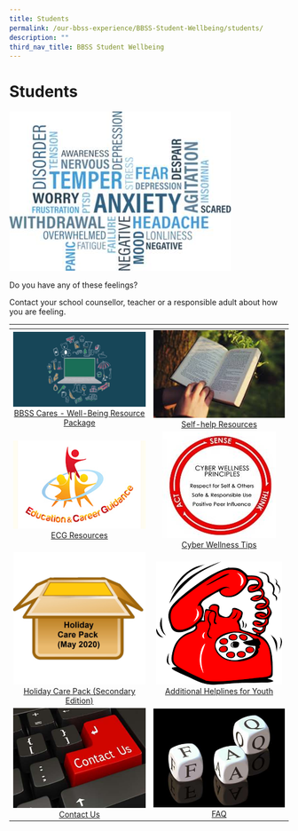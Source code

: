 ```yaml
---
title: Students
permalink: /our-bbss-experience/BBSS-Student-Wellbeing/students/
description: ""
third_nav_title: BBSS Student Wellbeing
---
```

# Students
![](/images/Our%20BBSS%20Experience/BBSS%20Student%20Wellbeing/Student/WordTitle.png)

Do you have any of these feelings?  
  
Contact your school counsellor, teacher or a responsible adult about how you are feeling.

<table>
<thead>
  <tr>
    <th style="width: 305px"></th>
    <th style="width: 305px"></th>
  </tr>
</thead>
<tbody>
  <tr>
    <td style="text-align: center;"><a href="https://bbss.padlet.org/MsJaniceLim/BBSSCares" target="_blank"><img src="/images/Our%20BBSS%20Experience/BBSS%20Student%20Wellbeing/Student/Well-Being%20Resource.jpg"></a><a href="https://bbss.padlet.org/MsJaniceLim/BBSSCares" target="_blank">BBSS Cares - Well-Being Resource Package</a></td>
    <td style="text-align: center;"><a href="/students/self-help-resources/"><img src="/images/Our%20BBSS%20Experience/BBSS%20Student%20Wellbeing/Student/selfhelp2.jpeg"></a><a href="/students/self-help-resources/">Self-help Resources</a></td>
  </tr>
  <tr>
    <td style="text-align: center;"><a href="/students/ecg/"><img src="/images/Our%20BBSS%20Experience/BBSS%20Student%20Wellbeing/Student/MOE%20ECG%20logofinal_1.jpg"></a><a href="/students/ecg/">ECG Resources </a></td>
    <td style="text-align: center;"><a href="/students/cyber-wellness-tips/"><img src="/images/Our%20BBSS%20Experience/BBSS%20Student%20Wellbeing/Student/CW%20logo.jpg"></a><a href="/students/cyber-wellness-tips/">Cyber Wellness Tips </a></td>
  </tr>
  <tr>
    <td style="text-align: center;"><a href="/files/Our%20bbss%20experience/Holiday%20Care%20Pack%20Secondary%20Edition.pdf" target="_blank"><img src="/images/Our%20BBSS%20Experience/BBSS%20Student%20Wellbeing/Student/Holiday%20Care%20Pack.jpg"></a><a href="/files/Our%20bbss%20experience/Holiday%20Care%20Pack%20Secondary%20Edition.pdf" target="_blank">Holiday Care Pack (Secondary Edition) </a></td>
    <td style="text-align: center;"><img src="/images/Our%20BBSS%20Experience/BBSS%20Student%20Wellbeing/Student/telephone.jpg"><a href="/files/Our%20bbss%20experience/Helplines%20for%20Youth.pdf" target="_blank">Additional Helplines for Youth</a></td>
  </tr>
	  <tr>
    <td style="text-align: center;"><a href="/students/contact-us/" target="_blank"><img src="/images/Our%20BBSS%20Experience/BBSS%20Student%20Wellbeing/Student/Contact%20us.jpg"></a><a href="/students/contact-us/" target="_blank">Contact Us</a></td>
    <td style="text-align: center;"><a href="/students/faq/"><img src="/images/Our%20BBSS%20Experience/BBSS%20Student%20Wellbeing/Student/FAQ.jpg"></a><a href="/students/faq/">FAQ </a></td>
  </tr>
</tbody>
</table>